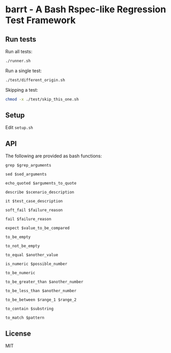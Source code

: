 # barrt - A Bash Rspec-like Regression Test Framework

## Run tests

Run all tests:

```sh
./runner.sh
```

Run a single test:

```sh
./test/different_origin.sh
```

Skipping a test:

```sh
chmod -x ./test/skip_this_one.sh
```

## Setup

Edit `setup.sh`

## API

The following are provided as bash functions:

`grep $grep_arguments`

`sed $sed_arguments`

`echo_quoted $arguments_to_quote`

`describe $scenario_description`

`it $test_case_description`

`soft_fail $failure_reason`

`fail $failure_reason`

`expect $value_to_be_compared`

`to_be_empty`

`to_not_be_empty`

`to_equal $another_value`

`is_numeric $possible_number`

`to_be_numeric`

`to_be_greater_than $another_number`

`to_be_less_than $another_number`

`to_be_between $range_1 $range_2`

`to_contain $substring`

`to_match $pattern`

## License

MIT
